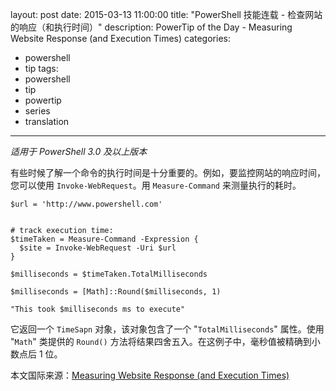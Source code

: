 ﻿layout: post
date: 2015-03-13 11:00:00
title: "PowerShell 技能连载 - 检查网站的响应（和执行时间）"
description: PowerTip of the Day - Measuring Website Response (and Execution Times)
categories:
- powershell
- tip
tags:
- powershell
- tip
- powertip
- series
- translation
---
_适用于 PowerShell 3.0 及以上版本_

有些时候了解一个命令的执行时间是十分重要的。例如，要监控网站的响应时间，您可以使用 `Invoke-WebRequest`。用 `Measure-Command` 来测量执行的耗时。

    $url = 'http://www.powershell.com'
    
    
    # track execution time:
    $timeTaken = Measure-Command -Expression {
      $site = Invoke-WebRequest -Uri $url
    }
    
    $milliseconds = $timeTaken.TotalMilliseconds
    
    $milliseconds = [Math]::Round($milliseconds, 1)
    
    "This took $milliseconds ms to execute"

它返回一个 `TimeSapn` 对象，该对象包含了一个 "`TotalMilliseconds`" 属性。使用 "`Math`" 类提供的 `Round()` 方法将结果四舍五入。在这例子中，毫秒值被精确到小数点后 1 位。

<!--more-->
本文国际来源：[Measuring Website Response (and Execution Times)](http://powershell.com/cs/blogs/tips/archive/2015/03/13/measuring-website-response-and-execution-times.aspx)
